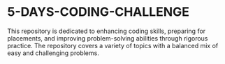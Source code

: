 # 5-DAYS-CODING-CHALLENGE
This repository is dedicated to enhancing coding skills, preparing for placements, and improving problem-solving abilities through rigorous practice. The repository covers a variety of topics with a balanced mix of easy and challenging problems.
